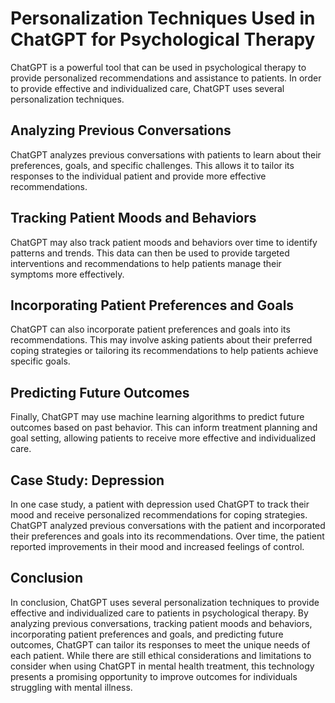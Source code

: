 Personalization Techniques Used in ChatGPT for Psychological Therapy
=================================================================================================================================

ChatGPT is a powerful tool that can be used in psychological therapy to provide personalized recommendations and assistance to patients. In order to provide effective and individualized care, ChatGPT uses several personalization techniques.

Analyzing Previous Conversations
--------------------------------

ChatGPT analyzes previous conversations with patients to learn about their preferences, goals, and specific challenges. This allows it to tailor its responses to the individual patient and provide more effective recommendations.

Tracking Patient Moods and Behaviors
------------------------------------

ChatGPT may also track patient moods and behaviors over time to identify patterns and trends. This data can then be used to provide targeted interventions and recommendations to help patients manage their symptoms more effectively.

Incorporating Patient Preferences and Goals
-------------------------------------------

ChatGPT can also incorporate patient preferences and goals into its recommendations. This may involve asking patients about their preferred coping strategies or tailoring its recommendations to help patients achieve specific goals.

Predicting Future Outcomes
--------------------------

Finally, ChatGPT may use machine learning algorithms to predict future outcomes based on past behavior. This can inform treatment planning and goal setting, allowing patients to receive more effective and individualized care.

Case Study: Depression
----------------------

In one case study, a patient with depression used ChatGPT to track their mood and receive personalized recommendations for coping strategies. ChatGPT analyzed previous conversations with the patient and incorporated their preferences and goals into its recommendations. Over time, the patient reported improvements in their mood and increased feelings of control.

Conclusion
----------

In conclusion, ChatGPT uses several personalization techniques to provide effective and individualized care to patients in psychological therapy. By analyzing previous conversations, tracking patient moods and behaviors, incorporating patient preferences and goals, and predicting future outcomes, ChatGPT can tailor its responses to meet the unique needs of each patient. While there are still ethical considerations and limitations to consider when using ChatGPT in mental health treatment, this technology presents a promising opportunity to improve outcomes for individuals struggling with mental illness.
